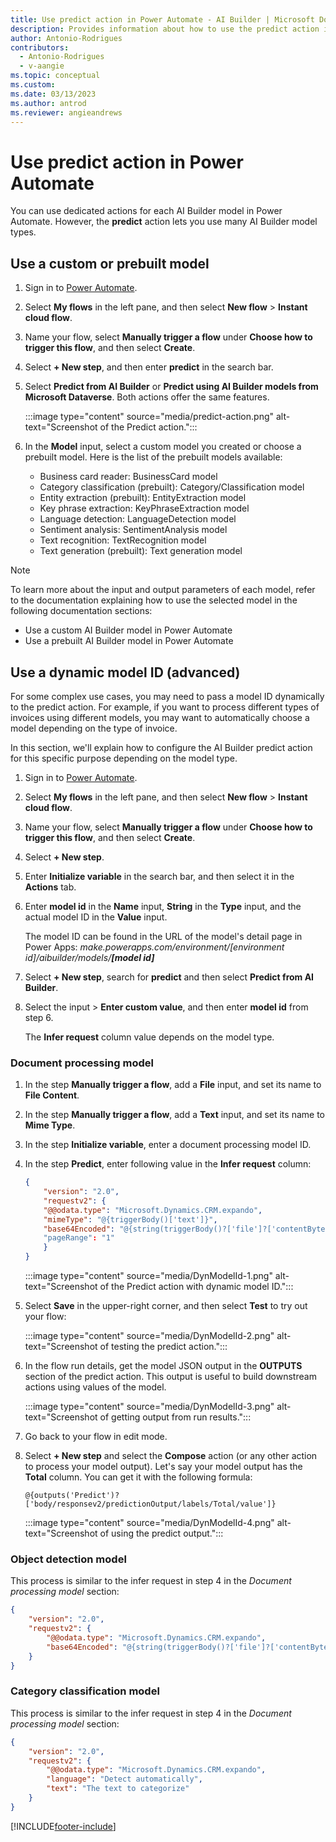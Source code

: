 ```yaml
---
title: Use predict action in Power Automate - AI Builder | Microsoft Docs
description: Provides information about how to use the predict action in Power Automate
author: Antonio-Rodrigues
contributors:
  - Antonio-Rodrigues
  - v-aangie
ms.topic: conceptual
ms.custom: 
ms.date: 03/13/2023
ms.author: antrod
ms.reviewer: angieandrews
---
```


# Use predict action in Power Automate

You can use dedicated actions for each AI Builder model in Power Automate. However, the **predict** action lets you use many AI Builder model types.

## Use a custom or prebuilt model

1. Sign in to [Power Automate](https://flow.microsoft.com/).

1. Select **My flows** in the left pane, and then select **New flow** > **Instant cloud flow**.

1. Name your flow, select **Manually trigger a flow** under **Choose how to trigger this flow**, and then select **Create**.

1. Select **+ New step**, and then enter **predict** in the search bar.

1. Select **Predict from AI Builder** or **Predict using AI Builder models from Microsoft Dataverse**. Both actions offer the same features.

    :::image type="content" source="media/predict-action.png" alt-text="Screenshot of the Predict action.":::

1. In the **Model** input, select a custom model you created or choose a prebuilt model. Here is the list of the prebuilt models available:
   - Business card reader: BusinessCard model
   - Category classification (prebuilt): Category/Classification model
   - Entity extraction (prebuilt): EntityExtraction model
   - Key phrase extraction: KeyPhraseExtraction model
   - Language detection: LanguageDetection model
   - Sentiment analysis: SentimentAnalysis model
   - Text recognition: TextRecognition model
   - Text generation (prebuilt): Text generation model

>[!NOTE]
>
>To learn more about the input and output parameters of each model, refer to the documentation explaining how to use the selected model in the following documentation sections:
>- Use a custom AI Builder model in Power Automate
>- Use a prebuilt AI Builder model in Power Automate

## Use a dynamic model ID (advanced)

For some complex use cases, you may need to pass a model ID dynamically to the predict action. For example, if you want to process different types of invoices using different models, you may want to automatically choose a model depending on the type of invoice.

In this section, we'll explain how to configure the AI Builder predict action for this specific purpose depending on the model type.

1. Sign in to [Power Automate](https://flow.microsoft.com/).

1. Select **My flows** in the left pane, and then select **New flow** > **Instant cloud flow**.

1. Name your flow, select **Manually trigger a flow** under **Choose how to trigger this flow**, and then select **Create**.

1. Select **+ New step**.

1. Enter **Initialize variable** in the search bar, and then select it in the **Actions** tab.

1. Enter **model id** in the **Name** input, **String** in the **Type** input, and the actual model ID in the **Value** input.

   The model ID can be found in the URL of the model's detail page in Power Apps:
   *make.powerapps.com/environment/[environment id]/aibuilder/models/**[model id]***

1. Select **+ New step**, search for **predict** and then select **Predict from AI Builder**.

1. Select the input > **Enter custom value**, and then enter **model id** from step 6.

   The **Infer request** column value depends on the model type.

### Document processing model

1. In the step **Manually trigger a flow**, add a **File** input, and set its name to **File Content**.
1. In the step **Manually trigger a flow**, add a **Text** input, and set its name to **Mime Type**.
1. In the step **Initialize variable**, enter a document processing model ID.
1. In the step **Predict**, enter following value in the **Infer request** column:

    ```json
    {
        "version": "2.0",
        "requestv2": {
        "@@odata.type": "Microsoft.Dynamics.CRM.expando",
        "mimeType": "@{triggerBody()['text']}",
        "base64Encoded": "@{string(triggerBody()?['file']?['contentBytes'])}"
        "pageRange": "1"
        }
    }
    ```

    :::image type="content" source="media/DynModelId-1.png" alt-text="Screenshot of the Predict action with dynamic model ID.":::

1. Select **Save** in the upper-right corner, and then select **Test** to try out your flow:

    :::image type="content" source="media/DynModelId-2.png" alt-text="Screenshot of testing the predict action.":::

1. In the flow run details, get the model JSON output in the **OUTPUTS** section of the predict action. This output is useful to build downstream actions using values of the model.

     :::image type="content" source="media/DynModelId-3.png" alt-text="Screenshot of getting output from run results.":::

1. Go back to your flow in edit mode. 

1. Select  **+ New step** and select the **Compose** action (or any other action to process your model output). Let's say your model output has the **Total** column. You can get it with the following formula:

    ```
    @{outputs('Predict')?['body/responsev2/predictionOutput/labels/Total/value']}
    ```

    :::image type="content" source="media/DynModelId-4.png" alt-text="Screenshot of using the predict output.":::

### Object detection model

This process is similar to the infer request in step 4 in the *Document processing model* section:

```json
{
    "version": "2.0",
    "requestv2": {
        "@@odata.type": "Microsoft.Dynamics.CRM.expando",
        "base64Encoded": "@{string(triggerBody()?['file']?['contentBytes'])}"
    }
}
```

### Category classification model

This process is similar to the infer request in step 4 in the *Document processing model* section:

```json
{
    "version": "2.0",
    "requestv2": {
        "@@odata.type": "Microsoft.Dynamics.CRM.expando",
        "language": "Detect automatically",
        "text": "The text to categorize"
    }
}
```

[!INCLUDE[footer-include](includes/footer-banner.md)]
